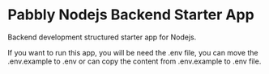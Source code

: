 # Pabbly Nodejs Backend Starter App
Backend development structured starter app for Nodejs.

If you want to run this app, you will be need the .env file, you can move the .env.example to .env or can copy the content from .env.example to .env file.

